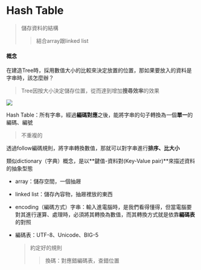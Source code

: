 # Hash Table
  > 儲存資料的結構
  >> 結合array跟linked list 
 
#### 概念 

在建造Tree時，採用數值大小的比較來決定放置的位置，那如果要放入的資料是字串時，該怎麼辦？
  > Tree因按大小決定儲存位置，從而達到增加**搜尋效率**的效果 
  
 ![](https://upload.wikimedia.org/wikipedia/commons/thumb/7/7d/Hash_table_3_1_1_0_1_0_0_SP.svg/473px-Hash_table_3_1_1_0_1_0_0_SP.svg.png)
  
Hash Table：所有字串，經過**編碼對應**之後，能將字串的句子轉換為一個**單一**的編碼、編號
  > 不重複的
  
透過follow編碼規則，將字串轉換數值，那就可以對字串進行**排序、比大小**

  
類似dictionary（字典）概念，是以**鍵值-資料對(Key-Value pair)**來描述資料的抽象型態
- array：儲存空間，一個抽屜
- linked list：儲存內容物，抽屜裡放的東西
  
- encoding（編碼方式）字串：輸入進電腦時，是我們看得懂得，但當電腦要對其進行運算、處理時，必須將其轉換為數值，而其轉換方式就是依靠**編碼表**的對照

  
- 編碼表：UTF-8、Unicode、BIG-5
   > 約定好的規則
   >> 換碼：對應錯編碼表，查錯位置


